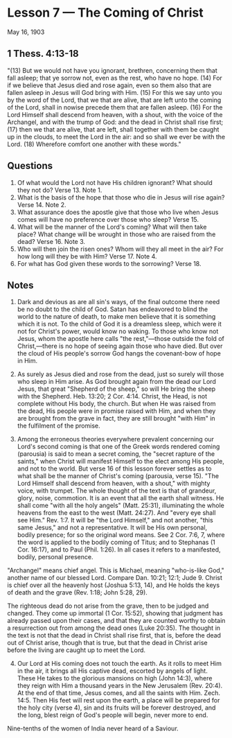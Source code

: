 # Lesson 7 — The Coming of Christ

May 16, 1903

## 1 Thess. 4:13-18

"(13) But we would not have you ignorant, brethren, concerning them that fall asleep; that ye sorrow not, even as the rest, who have no hope. (14) For if we believe that Jesus died and rose again, even so them also that are fallen asleep in Jesus will God bring with Him. (15) For this we say unto you by the word of the Lord, that we that are alive, that are left unto the coming of the Lord, shall in nowise precede them that are fallen asleep. (16) For the Lord Himself shall descend from heaven, with a shout, with the voice of the Archangel, and with the trump of God: and the dead in Christ shall rise first; (17) then we that are alive, that are left, shall together with them be caught up in the clouds, to meet the Lord in the air: and so shall we ever be with the Lord. (18) Wherefore comfort one another with these words."

## Questions

1. Of what would the Lord not have His children ignorant? What should they not do? Verse 13. Note 1.
2. What is the basis of the hope that those who die in Jesus will rise again? Verse 14. Note 2.
3. What assurance does the apostle give that those who live when Jesus comes will have no preference over those who sleep? Verse 15.
4. What will be the manner of the Lord's coming? What will then take place? What change will be wrought in those who are raised from the dead? Verse 16. Note 3.
5. Who will then join the risen ones? Whom will they all meet in the air? For how long will they be with Him? Verse 17. Note 4.
6. For what has God given these words to the sorrowing? Verse 18.

## Notes

1. Dark and devious as are all sin's ways, of the final outcome there need be no doubt to the child of God. Satan has endeavored to blind the world to the nature of death, to make men believe that it is something which it is not. To the child of God it is a dreamless sleep, which were it not for Christ's power, would know no waking. To those who know not Jesus, whom the apostle here calls "the rest,"—those outside the fold of Christ,—there is no hope of seeing again those who have died. But over the cloud of His people's sorrow God hangs the covenant-bow of hope in Him.

2. As surely as Jesus died and rose from the dead, just so surely will those who sleep in Him arise. As God brought again from the dead our Lord Jesus, that great "Shepherd of the sheep," so will He bring the sheep with the Shepherd. Heb. 13:20; 2 Cor. 4:14. Christ, the Head, is not complete without His body, the church. But when He was raised from the dead, His people were in promise raised with Him, and when they are brought from the grave in fact, they are still brought "with Him" in the fulfilment of the promise.

3. Among the erroneous theories everywhere prevalent concerning our Lord's second coming is that one of the Greek words rendered coming (parousia) is said to mean a secret coming, the "secret rapture of the saints," when Christ will manifest Himself to the elect among His people, and not to the world. But verse 16 of this lesson forever settles as to what shall be the manner of Christ's coming (parousia, verse 15). "The Lord Himself shall descend from heaven, with a shout," with mighty voice, with trumpet. The whole thought of the text is that of grandeur, glory, noise, commotion. It is an event that all the earth shall witness. He shall come "with all the holy angels" (Matt. 25:31), illuminating the whole heavens from the east to the west (Matt. 24:27). And "every eye shall see Him." Rev. 1:7. It will be "the Lord Himself," and not another, "this same Jesus," and not a representative. It will be His own personal, bodily presence; for so the original word means. See 2 Cor. 7:6, 7, where the word is applied to the bodily coming of Titus; and to Stephanas (1 Cor. 16:17), and to Paul (Phil. 1:26). In all cases it refers to a manifested, bodily, personal presence.

"Archangel" means chief angel. This is Michael, meaning "who-is-like God," another name of our blessed Lord. Compare Dan. 10:21; 12:1; Jude 9. Christ is chief over all the heavenly host (Joshua 5:13, 14), and He holds the keys of death and the grave (Rev. 1:18; John 5:28, 29).

The righteous dead do not arise from the grave, then to be judged and changed. They come up immortal (1 Cor. 15:52), showing that judgment has already passed upon their cases, and that they are counted worthy to obtain a resurrection out from among the dead ones (Luke 20:35). The thought in the text is not that the dead in Christ shall rise first, that is, before the dead out of Christ arise, though that is true, but that the dead in Christ arise before the living are caught up to meet the Lord.

4. Our Lord at His coming does not touch the earth. As it rolls to meet Him in the air, it brings all His captive dead, escorted by angels of light. These He takes to the glorious mansions on high (John 14:3), where they reign with Him a thousand years in the New Jerusalem (Rev. 20:4). At the end of that time, Jesus comes, and all the saints with Him. Zech. 14:5. Then His feet will rest upon the earth, a place will be prepared for the holy city (verse 4), sin and its fruits will be forever destroyed, and the long, blest reign of God's people will begin, never more to end.

Nine-tenths of the women of India never heard of a Saviour.
